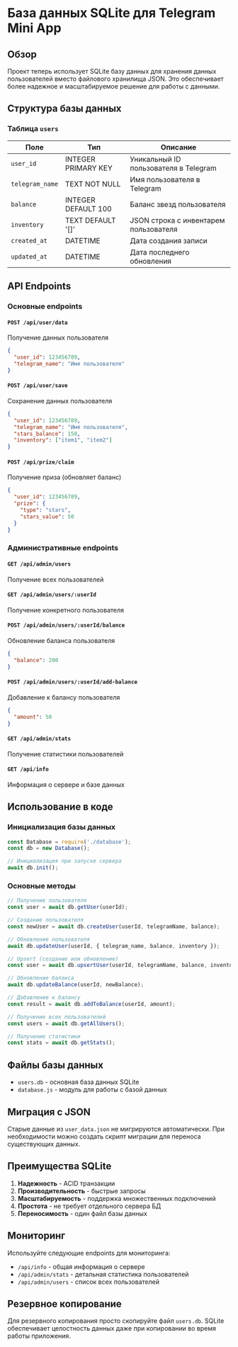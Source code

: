 # База данных SQLite для Telegram Mini App

## Обзор

Проект теперь использует SQLite базу данных для хранения данных пользователей вместо файлового хранилища JSON. Это обеспечивает более надежное и масштабируемое решение для работы с данными.

## Структура базы данных

### Таблица `users`

| Поле | Тип | Описание |
|------|-----|----------|
| `user_id` | INTEGER PRIMARY KEY | Уникальный ID пользователя в Telegram |
| `telegram_name` | TEXT NOT NULL | Имя пользователя в Telegram |
| `balance` | INTEGER DEFAULT 100 | Баланс звезд пользователя |
| `inventory` | TEXT DEFAULT '[]' | JSON строка с инвентарем пользователя |
| `created_at` | DATETIME | Дата создания записи |
| `updated_at` | DATETIME | Дата последнего обновления |

## API Endpoints

### Основные endpoints

#### `POST /api/user/data`
Получение данных пользователя
```json
{
  "user_id": 123456789,
  "telegram_name": "Имя пользователя"
}
```

#### `POST /api/user/save`
Сохранение данных пользователя
```json
{
  "user_id": 123456789,
  "telegram_name": "Имя пользователя",
  "stars_balance": 150,
  "inventory": ["item1", "item2"]
}
```

#### `POST /api/prize/claim`
Получение приза (обновляет баланс)
```json
{
  "user_id": 123456789,
  "prize": {
    "type": "stars",
    "stars_value": 50
  }
}
```

### Административные endpoints

#### `GET /api/admin/users`
Получение всех пользователей

#### `GET /api/admin/users/:userId`
Получение конкретного пользователя

#### `POST /api/admin/users/:userId/balance`
Обновление баланса пользователя
```json
{
  "balance": 200
}
```

#### `POST /api/admin/users/:userId/add-balance`
Добавление к балансу пользователя
```json
{
  "amount": 50
}
```

#### `GET /api/admin/stats`
Получение статистики пользователей

#### `GET /api/info`
Информация о сервере и базе данных

## Использование в коде

### Инициализация базы данных

```javascript
const Database = require('./database');
const db = new Database();

// Инициализация при запуске сервера
await db.init();
```

### Основные методы

```javascript
// Получение пользователя
const user = await db.getUser(userId);

// Создание пользователя
const newUser = await db.createUser(userId, telegramName, balance);

// Обновление пользователя
await db.updateUser(userId, { telegram_name, balance, inventory });

// Upsert (создание или обновление)
const user = await db.upsertUser(userId, telegramName, balance, inventory);

// Обновление баланса
await db.updateBalance(userId, newBalance);

// Добавление к балансу
const result = await db.addToBalance(userId, amount);

// Получение всех пользователей
const users = await db.getAllUsers();

// Получение статистики
const stats = await db.getStats();
```

## Файлы базы данных

- `users.db` - основная база данных SQLite
- `database.js` - модуль для работы с базой данных

## Миграция с JSON

Старые данные из `user_data.json` не мигрируются автоматически. При необходимости можно создать скрипт миграции для переноса существующих данных.

## Преимущества SQLite

1. **Надежность** - ACID транзакции
2. **Производительность** - быстрые запросы
3. **Масштабируемость** - поддержка множественных подключений
4. **Простота** - не требует отдельного сервера БД
5. **Переносимость** - один файл базы данных

## Мониторинг

Используйте следующие endpoints для мониторинга:

- `/api/info` - общая информация о сервере
- `/api/admin/stats` - детальная статистика пользователей
- `/api/admin/users` - список всех пользователей

## Резервное копирование

Для резервного копирования просто скопируйте файл `users.db`. SQLite обеспечивает целостность данных даже при копировании во время работы приложения.
